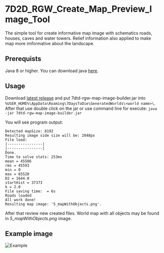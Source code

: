 # 7D2D_RGW_Create_Map_Preview_Image_Tool
The simple tool for create informative map image with schematics roads, houses, caves and water towers. Relief information also applied to make map more imformative about the landscape.

## Prerequists
Java 8 or higher. You can download java [here](https://www.oracle.com/technetwork/java/javase/downloads/index.html).

## Usage
Download [latest release](https://github.com/ognivo777/7D2D_RGW_Create_Map_Preview_Image_Tool/releases/latest) and put 7dtd-rgw-map-image-builder.jar into `%USER_HOME%\AppData\Roaming\7DaysToDie\GeneratedWorlds\<world name>\`.
After that use double click on the jar or use command line for execute:
`java -jar 7dtd-rgw-map-image-builder.jar`

You will see program output:
```
Detected mapSize: 8192
Resulting image side size will be: 2048px
File load:
|----------------|
|----------------|
Done.
Time to solve stats: 253ms
mean = 45586
rms = 45593
min = 0
max = 65520
D2 = 1644.0
startHist = 37373
k = 2.0
File saving time:  = 6s
Roads loaded
All work done!
Resulting map image: '5_mapWithObjects.png'.
```

After that review new created files. World map with all objects may be found in *5_mapWithObjects.png* image.

## Example image
![Example](https://db3pap001files.storage.live.com/y4mqkEaicnjzHH00idbfPXhfIuQE-ToGzUHYzg5xnSbkJY-aM9Dw9XDIdUGWWbWqLYSxzOBdNBgs6YoIPvG14BMw11JFX5B6MYOoFdI6SL_WSnHqso2OfbYmvfZ4k5MFWki9i2N-T_c6wQqHdNYKnW1P9QN1i34buk3_fWpsEqDH9Rmdgt7ZzhaWh-ED6lq5gQ0bFPj74bhBVV-l4U5HGcPuQ/5_mapWithObjects.png?psid=1&width=817&height=817&cropMode=center)

